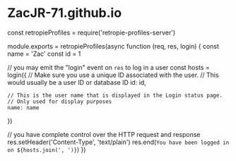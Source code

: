 # ZacJR-71.github.io

const retropieProfiles = require('retropie-profiles-server')

module.exports = retropieProfiles(async function (req, res, login) {
  const name = 'Zac'
  const id = 1

  // you may emit the "login" event on `res` to log in a user
  const hosts = login({
    // Make sure you use a unique ID associated with the user.
    // This would usually be a user ID or database ID
    id: id,

    // This is the user name that is displayed in the Login status page.
    // Only used for display purposes
    name: name
  })

  // you have complete control over the HTTP request and response
  res.setHeader('Content-Type', 'text/plain')
  res.end(`You have been logged in on ${hosts.join(', ')}`)
})
